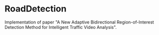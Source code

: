 # RoadDetection
Implementation of paper "A New Adaptive Bidirectional Region-of-Interest Detection Method for Intelligent Traffic Video Analysis".
